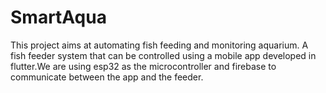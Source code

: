 # SmartAqua
This project aims at automating fish feeding and monitoring aquarium.
A fish feeder system that can be controlled using a mobile app developed in flutter.We are using esp32 as the microcontroller and firebase to communicate between the app and the feeder.
